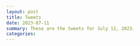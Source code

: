 ```yaml
---
layout: post
title: Tweets
date: 2023-07-11
summary: These are the tweets for July 11, 2023.
categories:
---
```


